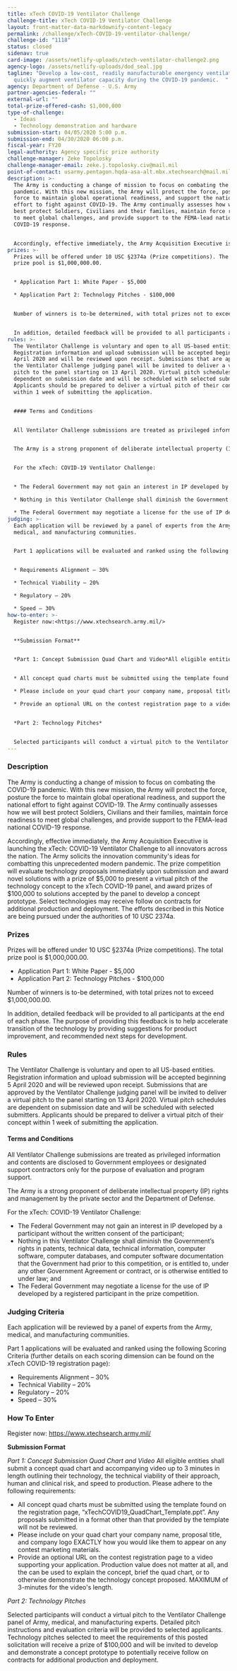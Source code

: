 ```yaml
---
title: xTech COVID-19 Ventilator Challenge
challenge-title: xTech COVID-19 Ventilator Challenge
layout: front-matter-data-markdownify-content-legacy
permalink: /challenge/xTech-COVID-19-ventilator-challenge/
challenge-id: "1118"
status: closed
sidenav: true
card-image: /assets/netlify-uploads/xtech-ventilator-challenge2.png
agency-logo: /assets/netlify-uploads/dod_seal.jpg
tagline: "Develop a low-cost, readily manufacturable emergency ventilator to
  quickly augment ventilator capacity during the COVID-19 pandemic.  "
agency: Department of Defense - U.S. Army
partner-agencies-federal: ""
external-url: ""
total-prize-offered-cash: $1,000,000
type-of-challenge:
  - Ideas
  - Technology demonstration and hardware
submission-start: 04/05/2020 5:00 p.m.
submission-end: 04/30/2020 06:00 p.m.
fiscal-year: FY20
legal-authority: Agency specific prize authority
challenge-manager: Zeke Topolosky
challenge-manager-email: zeke.j.topolosky.civ@mail.mil
point-of-contact: usarmy.pentagon.hqda-asa-alt.mbx.xtechsearch@mail.mil
description: >-
  The Army is conducting a change of mission to focus on combating the COVID-19
  pandemic. With this new mission, the Army will protect the force, posture the
  force to maintain global operational readiness, and support the national
  effort to fight against COVID-19. The Army continually assesses how we will
  best protect Soldiers, Civilians and their families, maintain force readiness
  to meet global challenges, and provide support to the FEMA-lead national
  COVID-19 response.


  Accordingly, effective immediately, the Army Acquisition Executive is launching the xTech: COVID-19 Ventilator Challenge to all innovators across the nation. The Army solicits the innovation community's ideas for combatting this unprecedented modern pandemic. The prize competition will evaluate technology proposals immediately upon submission and award novel solutions with a prize of $5,000 to present a virtual pitch of the technology concept to the xTech COVID-19 panel, and award prizes of $100,000 to solutions accepted by the panel to develop a concept prototype.  Select technologies may receive follow on contracts for additional production and deployment.  The efforts described in this Notice are being pursued under the authorities of 10 USC 2374a.
prizes: >-
  Prizes will be offered under 10 USC §2374a (Prize competitions). The total
  prize pool is $1,000,000.00. 


  * Application Part 1: White Paper - $5,000

  * Application Part 2: Technology Pitches - $100,000


  Number of winners is to-be determined, with total prizes not to exceed $1,000,000.00.


  In addition, detailed feedback will be provided to all participants at the end of each phase. The purpose of providing this feedback is to help accelerate transition of the technology by providing suggestions for product improvement, and recommended next steps for development.
rules: >-
  The Ventilator Challenge is voluntary and open to all US-based entities.
  Registration information and upload submission will be accepted beginning 5
  April 2020 and will be reviewed upon receipt. Submissions that are approved by
  the Ventilator Challenge judging panel will be invited to deliver a virtual
  pitch to the panel starting on 13 April 2020. Virtual pitch schedules are
  dependent on submission date and will be scheduled with selected submitters.
  Applicants should be prepared to deliver a virtual pitch of their concept
  within 1 week of submitting the application.


  #### Terms and Conditions


  All Ventilator Challenge submissions are treated as privileged information and contents are disclosed to Government employees or designated support contractors only for the purpose of evaluation and program support.


  The Army is a strong proponent of deliberate intellectual property (IP) rights and management by the private sector and the Department of Defense.  


  For the xTech: COVID-19 Ventilator Challenge: 


  * The Federal Government may not gain an interest in IP developed by a participant without the written consent of the participant;  

  * Nothing in this Ventilator Challenge shall diminish the Government’s rights in patents, technical data, technical information, computer software, computer databases, and computer software documentation that the Government had prior to this competition, or is entitled to, under any other Government Agreement or contract, or is otherwise entitled to under law; and 

  * The Federal Government may negotiate a license for the use of IP developed by a registered participant in the prize competition.
judging: >-
  Each application will be reviewed by a panel of experts from the Army,
  medical, and manufacturing communities.


  Part 1 applications will be evaluated and ranked using the following Scoring Criteria (further details on each scoring dimension can be found on the xTech COVID-19 registration page):


  * Requirements Alignment – 30%

  * Technical Viability – 20%

  * Regulatory – 20%

  * Speed – 30%
how-to-enter: >-
  Register now:<https://www.xtechsearch.army.mil/>


  **Submission Format**


  *Part 1: Concept Submission Quad Chart and Video*All eligible entities shall submit a concept quad chart and accompanying video up to 3 minutes in length outlining their technology, the technical viability of their approach, human and clinical risk, and speed to production. Please adhere to the following requirements:


  * All concept quad charts must be submitted using the template found on the registration page, “xTechCOVID19_QuadChart_Template.ppt”. Any proposals submitted in a format other than that provided by the template will not be reviewed.

  * Please include on your quad chart your company name, proposal title, and company logo EXACTLY how you would like them to appear on any contest marketing materials.

  * Provide an optional URL on the contest registration page to a video supporting your application. Production value does not matter at all, and the can be used to explain the concept, brief the quad chart, or to otherwise demonstrate the technology concept proposed. MAXIMUM of 3-minutes for the video’s length.


  *Part 2: Technology Pitches*


  Selected participants will conduct a virtual pitch to the Ventilator Challenge panel of Army, medical, and manufacturing experts. Detailed pitch instructions and evaluation criteria will be provided to selected applicants. Technology pitches selected to meet the requirements of this posted solicitation will receive a prize of $100,000 and will be invited to develop and demonstrate a concept prototype to potentially receive follow on contracts for additional production and deployment.
---
```

### Description

The Army is conducting a change of mission to focus on combating the COVID-19 pandemic. With this new mission, the Army will protect the force, posture the force to maintain global operational readiness, and support the national effort to fight against COVID-19. The Army continually assesses how we will best protect Soldiers, Civilians and their families, maintain force readiness to meet global challenges, and provide support to the FEMA-lead national COVID-19 response.

Accordingly, effective immediately, the Army Acquisition Executive is launching the xTech: COVID-19 Ventilator Challenge to all innovators across the nation. The Army solicits the innovation community's ideas for combatting this unprecedented modern pandemic. The prize competition will evaluate technology proposals immediately upon submission and award novel solutions with a prize of $5,000 to present a virtual pitch of the technology concept to the xTech COVID-19 panel, and award prizes of $100,000 to solutions accepted by the panel to develop a concept prototype.  Select technologies may receive follow on contracts for additional production and deployment.  The efforts described in this Notice are being pursued under the authorities of 10 USC 2374a.


### Prizes

Prizes will be offered under 10 USC §2374a (Prize competitions). The total prize pool is $1,000,000.00. 

* Application Part 1: White Paper - $5,000
* Application Part 2: Technology Pitches - $100,000

Number of winners is to-be determined, with total prizes not to exceed $1,000,000.00.

In addition, detailed feedback will be provided to all participants at the end of each phase. The purpose of providing this feedback is to help accelerate transition of the technology by providing suggestions for product improvement, and recommended next steps for development.  


### Rules

The Ventilator Challenge is voluntary and open to all US-based entities. Registration information and upload submission will be accepted beginning 5 April 2020 and will be reviewed upon receipt. Submissions that are approved by the Ventilator Challenge judging panel will be invited to deliver a virtual pitch to the panel starting on 13 April 2020. Virtual pitch schedules are dependent on submission date and will be scheduled with selected submitters. Applicants should be prepared to deliver a virtual pitch of their concept within 1 week of submitting the application.

#### Terms and Conditions

All Ventilator Challenge submissions are treated as privileged information and contents are disclosed to Government employees or designated support contractors only for the purpose of evaluation and program support.

The Army is a strong proponent of deliberate intellectual property (IP) rights and management by the private sector and the Department of Defense.  

For the xTech: COVID-19 Ventilator Challenge: 

* The Federal Government may not gain an interest in IP developed by a participant without the written consent of the participant;  
* Nothing in this Ventilator Challenge shall diminish the Government’s rights in patents, technical data, technical information, computer software, computer databases, and computer software documentation that the Government had prior to this competition, or is entitled to, under any other Government Agreement or contract, or is otherwise entitled to under law; and 
* The Federal Government may negotiate a license for the use of IP developed by a registered participant in the prize competition.


### Judging Criteria

Each application will be reviewed by a panel of experts from the Army, medical, and manufacturing communities.

Part 1 applications will be evaluated and ranked using the following Scoring Criteria (further details on each scoring dimension can be found on the xTech COVID-19 registration page):

* Requirements Alignment – 30%
* Technical Viability – 20%
* Regulatory – 20%
* Speed – 30%


### How To Enter

Register now: <a href="https://www.xtechsearch.army.mil/" target="_blank" rel="noopener">https://www.xtechsearch.army.mil/</a>

**Submission Format** 

*Part 1: Concept Submission Quad Chart and Video* 
All eligible entities shall submit a concept quad chart and accompanying video up to 3 minutes in length outlining their technology, the technical viability of their approach, human and clinical risk, and speed to production. Please adhere to the following requirements:

* All concept quad charts must be submitted using the template found on the registration page, “xTechCOVID19_QuadChart_Template.ppt”. Any proposals submitted in a format other than that provided by the template will not be reviewed.
* Please include on your quad chart your company name, proposal title, and company logo EXACTLY how you would like them to appear on any contest marketing materials.
* Provide an optional URL on the contest registration page to a video supporting your application. Production value does not matter at all, and the can be used to explain the concept, brief the quad chart, or to otherwise demonstrate the technology concept proposed. MAXIMUM of 3-minutes for the video's length.

*Part 2: Technology Pitches* 

Selected participants will conduct a virtual pitch to the Ventilator Challenge panel of Army, medical, and manufacturing experts.  Detailed pitch instructions and evaluation criteria will be provided to selected applicants.  Technology pitches selected to meet the requirements of this posted solicitation will receive a prize of $100,000 and will be invited to develop and demonstrate a concept prototype to potentially receive follow on contracts for additional production and deployment.

